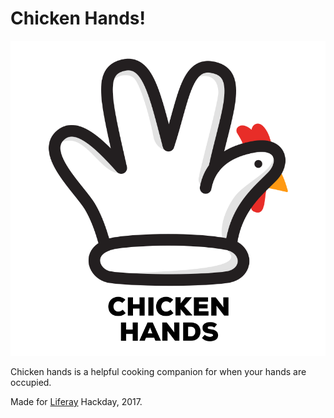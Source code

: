 # Chicken Hands!

![logo](/src/images/logo.svg)

Chicken hands is a helpful cooking companion for when your hands are occupied.

Made for [Liferay](https://www.liferay.com/) Hackday, 2017.